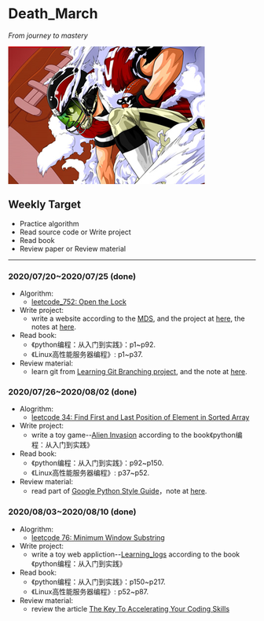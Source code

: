 # Death_March
*From journey to mastery*

<img src="./pic/eyeshield_21.jpg" alt="eyeshield_21" align=center>

## Weekly Target
* Practice algorithm
* Read source code or Write project
* Read book
* Review paper or Review material
****

### 2020/07/20~2020/07/25 (done)
* Algorithm:
	* [leetcode_752: Open the Lock](./algorithm/leetcode/leetcode_752.md)
* Write project:
	* write a website according to the [MDS](https://developer.mozilla.org/zh-CN/docs/Learn/Getting_started_with_the_web), and the project at [here](https://github.com/Xiaoccer/Xiaoccer.github.io), the notes at [here](./cs-note/web/web_site/note.md).
* Read book:
	*  《python编程：从入门到实践》：p1~p92.
	*  《Linux高性能服务器编程》: p1~p37.
* Review material:
	* learn git from [ Learning Git Branching project](https://learngitbranching.js.org/?locale=zh_CN), and the note at [here](./tools/git_notes/git.md).

### 2020/07/26~2020/08/02 (done)
* Alogrithm:
	* [leetcode 34: Find First and Last Position of Element in Sorted Array](./algorithm/leetcode/leetcode_34.md)
* Write project:
	* write a toy game--[Alien Invasion](https://github.com/Xiaoccer/Python-Crash-Course-Projects/tree/master/Alien_Game) according to the book《python编程：从入门到实践》
* Read book:
	*  《python编程：从入门到实践》：p92~p150.
	*  《Linux高性能服务器编程》: p37~p52.
* Review material:
	* read part of [Google Python Style Guide](https://github.com/google/styleguide/blob/gh-pages/pyguide.md)，note at [here](./cs-note/python/google_style_guide.md).

### 2020/08/03~2020/08/10 (done)
* Alogrithm:
	* [leetcode 76: Minimum Window Substring](./algorithm/leetcode/leetcode_76.md)
* Write project:
	* write a toy web appliction--[Learning_logs](https://github.com/Xiaoccer/Python-Crash-Course-Projects/tree/master/learning_log) according to the book《python编程：从入门到实践》
* Read book:
	*  《python编程：从入门到实践》：p150~p217.
	*  《Linux高性能服务器编程》: p52~p87.
* Review material:
	* review the article  [The Key To Accelerating Your Coding Skills](http://blog.thefirehoseproject.com/posts/learn-to-code-and-be-self-reliant/)
